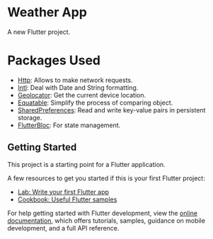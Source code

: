 # Weather App

A new Flutter project.

# Packages Used
 * [Http](https://pub.dev/packages/http): Allows to make network requests.
 * [Intl](https://pub.dev/packages/intl): Deal with Date and String formatting.
 * [Geolocator](https://pub.dev/packages/geolocator): Get the current device location.
 * [Equatable](https://pub.dev/packages/equatable): Simplify the process of comparing object.
 * [SharedPreferences](https://pub.dev/packages/shared_preferences): Read and write key-value pairs in persistent storage.
 * [FlutterBloc](https://pub.dev/packages/flutter_bloc): For state management.

## Getting Started

This project is a starting point for a Flutter application.

A few resources to get you started if this is your first Flutter project:

- [Lab: Write your first Flutter app](https://docs.flutter.dev/get-started/codelab)
- [Cookbook: Useful Flutter samples](https://docs.flutter.dev/cookbook)

For help getting started with Flutter development, view the
[online documentation](https://docs.flutter.dev/), which offers tutorials,
samples, guidance on mobile development, and a full API reference.
